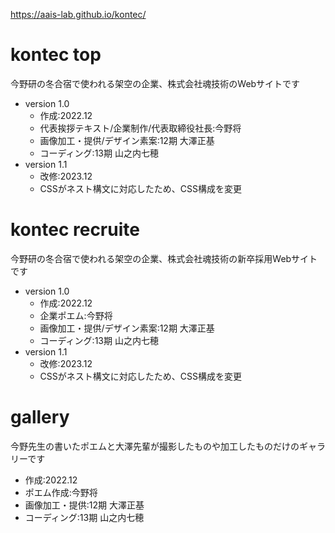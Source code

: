 https://aais-lab.github.io/kontec/

# kontec top
今野研の冬合宿で使われる架空の企業、株式会社魂技術のWebサイトです
* version 1.0
  * 作成:2022.12
  * 代表挨拶テキスト/企業制作/代表取締役社長:今野将
  * 画像加工・提供/デザイン素案:12期 大澤正基
  * コーディング:13期 山之内七穂
* version 1.1
  * 改修:2023.12
  * CSSがネスト構文に対応したため、CSS構成を変更

# kontec recruite
今野研の冬合宿で使われる架空の企業、株式会社魂技術の新卒採用Webサイトです
* version 1.0
  * 作成:2022.12
  * 企業ポエム:今野将
  * 画像加工・提供/デザイン素案:12期 大澤正基
  * コーディング:13期 山之内七穂
* version 1.1
  * 改修:2023.12
  * CSSがネスト構文に対応したため、CSS構成を変更

# gallery
今野先生の書いたポエムと大澤先輩が撮影したものや加工したものだけのギャラリーです
  * 作成:2022.12 
  * ポエム作成:今野将 
  * 画像加工・提供:12期 大澤正基 
  * コーディング:13期 山之内七穂 
